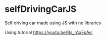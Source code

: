 # selfDrivingCarJS
Self driving car made using JS with no libraries

Using tutorial https://youtu.be/Rs_rAxEsAvI
